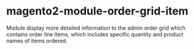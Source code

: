 # magento2-module-order-grid-item
Module display more detailed information to the admin order grid which contains order line items, which includes specific quantity and product names of items ordered.
